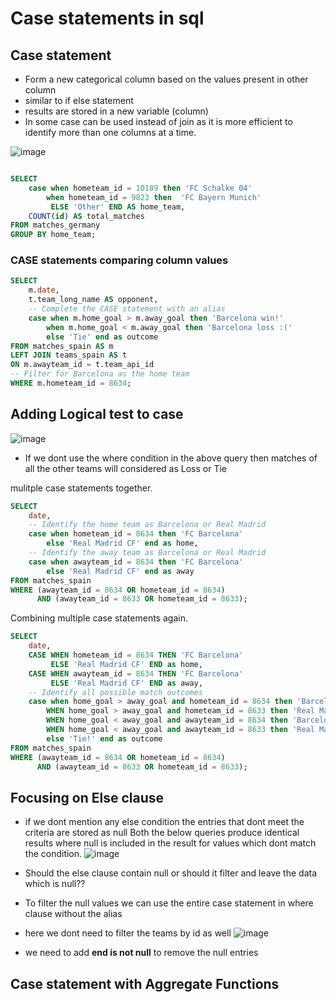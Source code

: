 # Case statements in sql

##  Case statement
- Form a new categorical column based on the values present in other column
- similar to if else statement
- results are stored in a new variable (column)
- In some case can be used instead of join as it is more efficient to identify more than one columns at a time.

![image](https://user-images.githubusercontent.com/47908891/206720716-0431a04c-6623-4a76-a3a1-42bfabc3dcdb.png)


```sql

SELECT 
	case when hometeam_id = 10189 then 'FC Schalke 04'
        when hometeam_id = 9823 then  'FC Bayern Munich'
         ELSE 'Other' END AS home_team,
	COUNT(id) AS total_matches
FROM matches_germany
GROUP BY home_team;
```
### CASE statements comparing column values
```sql
SELECT 
	m.date,
	t.team_long_name AS opponent,
    -- Complete the CASE statement with an alias
	case when m.home_goal > m.away_goal then 'Barcelona win!'
        when m.home_goal < m.away_goal then 'Barcelona loss :(' 
        else 'Tie' end as outcome 
FROM matches_spain AS m
LEFT JOIN teams_spain AS t 
ON m.awayteam_id = t.team_api_id
-- Filter for Barcelona as the home team
WHERE m.hometeam_id = 8634; 
```
## Adding Logical test to case 
![image](https://user-images.githubusercontent.com/47908891/208030094-4ee86f6e-11d8-44d0-8427-70bc0adef211.png)
- If we dont use the where condition in the above query then matches of all the other teams will considered as Loss or Tie

mulitple case statements together.
```sql
SELECT 
	date,
	-- Identify the home team as Barcelona or Real Madrid
	case when hometeam_id = 8634 then 'FC Barcelona' 
        else 'Real Madrid CF' end as home,
    -- Identify the away team as Barcelona or Real Madrid
	case when awayteam_id = 8634 then 'FC Barcelona' 
        else 'Real Madrid CF' end as away
FROM matches_spain
WHERE (awayteam_id = 8634 OR hometeam_id = 8634)
      AND (awayteam_id = 8633 OR hometeam_id = 8633);
```
Combining multiple case statements again.
```sql
SELECT 
	date,
	CASE WHEN hometeam_id = 8634 THEN 'FC Barcelona' 
         ELSE 'Real Madrid CF' END as home,
	CASE WHEN awayteam_id = 8634 THEN 'FC Barcelona' 
         ELSE 'Real Madrid CF' END as away,
	-- Identify all possible match outcomes
	case when home_goal > away_goal and hometeam_id = 8634 then 'Barcelona win!'
        WHEN home_goal > away_goal and hometeam_id = 8633 then 'Real Madrid win!'
        WHEN home_goal < away_goal and awayteam_id = 8634 then 'Barcelona win!'
        WHEN home_goal < away_goal and awayteam_id = 8633 then 'Real Madrid win!'
        else 'Tie!' end as outcome
FROM matches_spain
WHERE (awayteam_id = 8634 OR hometeam_id = 8634)
      AND (awayteam_id = 8633 OR hometeam_id = 8633);
```


## Focusing on Else clause
- if we dont mention any else condition the entries that dont meet the criteria are stored as null
Both the below queries produce identical results where null is included in the result for values which dont match the condition.
![image](https://user-images.githubusercontent.com/47908891/208030679-d200d92e-ac50-4e1c-9d1e-5572a29cb547.png)

- Should the else clause contain null or should it filter and leave the data which is null??
- To filter the null values we can use the entire case statement in where clause without the alias 
- here we dont need to filter the teams by id as well
![image](https://user-images.githubusercontent.com/47908891/208035315-dd64719d-f9cd-4c41-97e7-13a1a0817b10.png)
- we need to add **end is not null** to remove the null entries

## Case statement with Aggregate Functions






